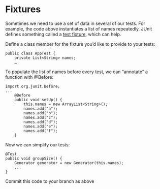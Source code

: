 # Fixtures

Sometimes we need to use a set of data in several of our tests. For example, the code above instantiates a list of names repeatedly. JUnit defines something called a [test fixture](https://github.com/junit-team/junit/wiki/Test-fixtures), which can help.

Define a class member for the fixture you’d like to provide to your tests:

    public class AppTest {
        private List<String> names;
        …

To populate the list of names before every test, we can “annotate” a function with @Before:

    import org.junit.Before;
    ...
        @Before
        public void setUp() {
            this.names = new ArrayList<String>();
            names.add("a");
            names.add("b");
            names.add("c");
            names.add("d");
            names.add("e");
            names.add("f");
        }

Now we can simplify our tests:

    @Test
    public void groupSize() {
        Generator generator = new Generator(this.names);
        ...
    }

Commit this code to your branch as above
